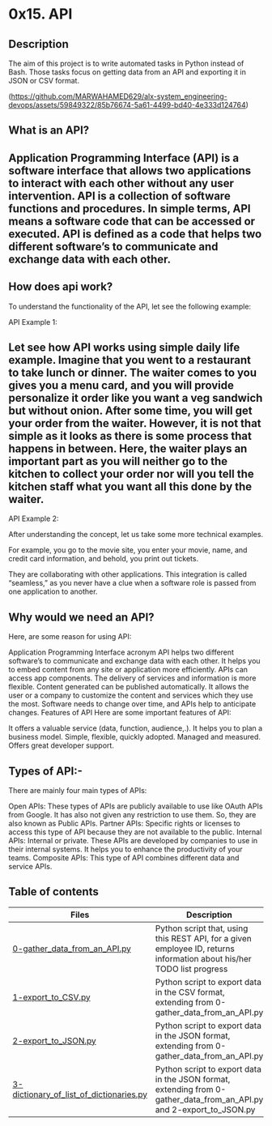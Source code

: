 # 0x15. API

## Description
The aim of this project is to write automated tasks in Python instead of Bash.
Those tasks focus on getting data from an API and exporting it in JSON or CSV format.

(https://github.com/MARWAHAMED629/alx-system_engineering-devops/assets/59849322/85b76674-5a61-4499-bd40-4e333d124764)

## What is an API?
Application Programming Interface (API) is a software interface that allows two applications to 
interact with each other without any user intervention. API is a collection of software functions and procedures. 
In simple terms, API means a software code that can be accessed or executed. 
API is defined as a code that helps two different software’s to communicate and exchange data with each other.
------------------
## How does api work?
To understand the functionality of the API, let see the following example:

API Example 1:

Let see how API works using simple daily life example. 
Imagine that you went to a restaurant to take lunch or dinner. The waiter comes to you gives you a menu card, 
and you will provide personalize it order like you want a veg sandwich but without onion.
After some time, you will get your order from the waiter. However, it is not that simple as it looks as there is some process that happens in between.
Here, the waiter plays an important part as you will neither go to the kitchen to collect your 
order nor will you tell the kitchen staff what you want all this done by the waiter.
-------------
API Example 2:

After understanding the concept, let us take some more technical examples.

For example, you go to the movie site, you enter your movie, name, and credit card information, and behold, you print out tickets.

They are collaborating with other applications. This integration is called “seamless,” 
as you never have a clue when a software role is passed from one application to another.


## Why would we need an API?
Here, are some reason for using API:

Application Programming Interface acronym API helps two different software’s to communicate and exchange data with each other.
It helps you to embed content from any site or application more efficiently.
APIs can access app components. The delivery of services and information is more flexible.
Content generated can be published automatically.
It allows the user or a company to customize the content and services which they use the most.
Software needs to change over time, and APIs help to anticipate changes.
Features of API
Here are some important features of API:

It offers a valuable service (data, function, audience,.).
It helps you to plan a business model.
Simple, flexible, quickly adopted.
Managed and measured.
Offers great developer support.

## Types of API:-
There are mainly four main types of APIs:

Open APIs: These types of APIs are publicly available to use like OAuth APIs from Google. 
It has also not given any restriction to use them. So, they are also known as Public APIs.
Partner APIs: Specific rights or licenses to access this type of API because they are not available to the public.
Internal APIs: Internal or private. These APIs are developed by companies to use in their internal systems. 
It helps you to enhance the productivity of your teams.
Composite APIs: This type of API combines different data and service APIs.

## Table of contents
Files | Description
----- | -----------
[0-gather_data_from_an_API.py](./0-gather_data_from_an_API.py) | Python script that, using this REST API, for a given employee ID, returns information about his/her TODO list progress
[1-export_to_CSV.py](./1-export_to_CSV.py) | Python script to export data in the CSV format, extending from 0-gather_data_from_an_API.py
[2-export_to_JSON.py](./2-export_to_JSON.py) | Python script to export data in the JSON format, extending from 0-gather_data_from_an_API.py
[3-dictionary_of_list_of_dictionaries.py](./3-dictionary_of_list_of_dictionaries.py) | Python script to export data in the JSON format, extending from 0-gather_data_from_an_API.py and 2-export_to_JSON.py 
